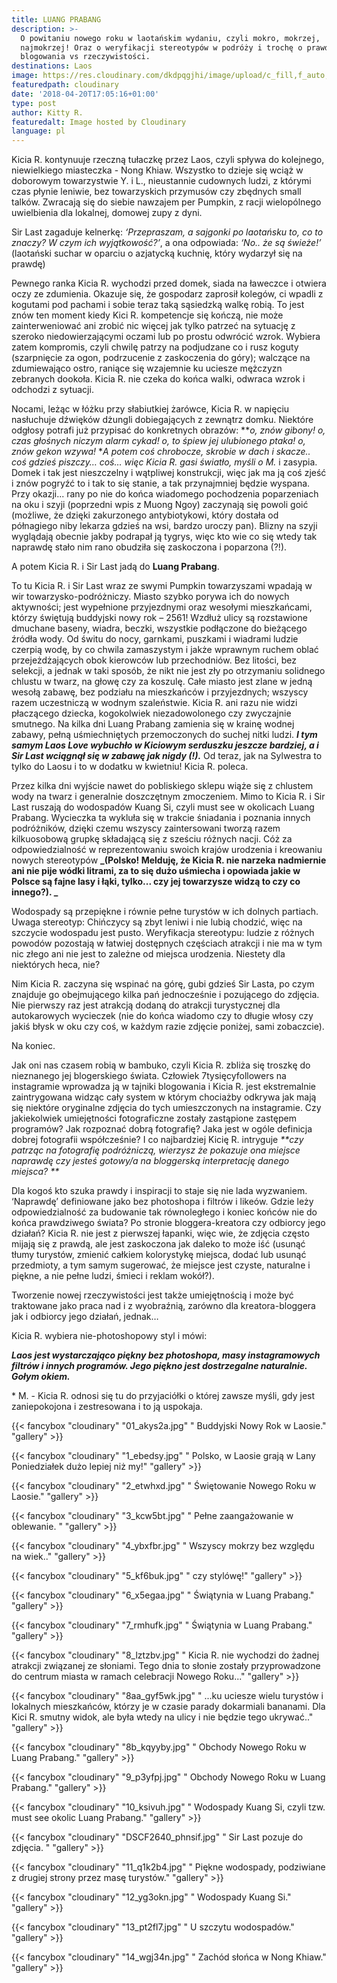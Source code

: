 ```yaml
---
title: LUANG PRABANG
description: >-
  O powitaniu nowego roku w laotańskim wydaniu, czyli mokro, mokrzej,
  najmokrzej! Oraz o weryfikacji stereotypów w podróży i trochę o prawdzie
  blogowania vs rzeczywistości.
destinations: Laos
image: https://res.cloudinary.com/dkdpqgjhi/image/upload/c_fill,f_auto,q_auto,w_300/00title_hmgccj.jpg
featuredpath: cloudinary
date: '2018-04-20T17:05:16+01:00'
type: post
author: Kitty R.
featuredalt: Image hosted by Cloudinary
language: pl
---
```

Kicia R. kontynuuje rzeczną tułaczkę przez Laos, czyli spływa do kolejnego, niewielkiego miasteczka - Nong Khiaw. Wszystko to dzieje się wciąż w doborowym towarzystwie Y. i L., nieustannie cudownych ludzi, z którymi czas płynie leniwie, bez towarzyskich przymusów czy zbędnych small talków. Zwracają się do siebie nawzajem per Pumpkin, z racji wielopólnego uwielbienia dla lokalnej, domowej zupy z dyni. 

Sir Last zagaduje kelnerkę: _‘Przepraszam, a sajgonki po laotańsku to, co to znaczy? W czym ich wyjątkowość?’_, a ona odpowiada: _‘No.. że są świeże!’_  (laotański suchar w oparciu o azjatycką kuchnię, który wydarzył się na prawdę)

Pewnego ranka Kicia R. wychodzi przed domek, siada na ławeczce i otwiera oczy ze zdumienia. Okazuje się, że gospodarz zaprosił kolegów, ci wpadli z kogutami pod pachami i sobie teraz taką sąsiedzką walkę robią. To jest znów ten moment kiedy Kici R. kompetencje się kończą, nie może zainterweniować ani zrobić nic więcej jak tylko patrzeć na sytuację z szeroko niedowierzającymi oczami lub po prostu odwrócić wzrok. Wybiera zatem kompromis, czyli chwilę patrzy na podjudzane co i rusz koguty (szarpnięcie za ogon, podrzucenie z zaskoczenia do góry); walczące na zdumiewająco ostro, raniące się wzajemnie ku uciesze mężczyzn zebranych dookoła. Kicia R. nie czeka do końca walki, odwraca wzrok i odchodzi z sytuacji. 

Nocami, leżąc w łóżku przy słabiutkiej żarówce, Kicia R. w napięciu nasłuchuje dźwięków dżungli dobiegających z zewnątrz domku. Niektóre odgłosy potrafi już przypisać do konkretnych obrazów: **_o, znów gibony! o, czas głośnych niczym alarm cykad! o, to śpiew jej ulubionego ptaka! o, znów gekon wzywa!_ **A potem coś chrobocze, skrobie w dach i skacze..  coś gdzieś piszczy… coś… więc Kicia R. gasi światło, myśli o M.* i zasypia. Domek i tak jest nieszczelny i wątpliwej konstrukcji, więc jak ma ją coś zjeść i znów pogryźć to i tak to się stanie, a tak przynajmniej będzie wyspana. Przy okazji... rany po nie do końca wiadomego pochodzenia poparzeniach na oku i szyji (poprzedni wpis z Muong Ngoy) zaczynają się powoli goić (możliwe, że dzięki zakurzonego antybiotykowi, który dostała od półnagiego niby lekarza gdzieś na wsi, bardzo uroczy pan). Blizny na szyji wyglądają obecnie jakby podrapał ją tygrys, więc kto wie co się wtedy tak naprawdę stało nim rano obudziła się zaskoczona i poparzona (?!). 

A potem Kicia R. i Sir Last jadą do **Luang Prabang**. 

To tu Kicia R. i Sir Last wraz ze swymi Pumpkin towarzyszami wpadają w wir towarzysko-podróżniczy. Miasto szybko porywa ich do nowych aktywności; jest wypełnione przyjezdnymi oraz wesołymi mieszkańcami, którzy świętują buddyjski nowy rok – 2561! Wzdłuż ulicy są rozstawione dmuchane baseny, wiadra, beczki, wszystkie podłączone do bieżącego źródła wody. Od świtu do nocy, garnkami, puszkami i wiadrami ludzie czerpią wodę, by co chwila zamaszystym i jakże wprawnym ruchem oblać przejeżdżających obok kierowców lub przechodniów. Bez litości, bez selekcji, a jednak w taki sposób, że nikt nie jest zły po otrzymaniu solidnego chlustu w twarz, na głowę czy za koszulę. Całe miasto jest zlane w jedną wesołą zabawę, bez podziału na mieszkańców i przyjezdnych; wszyscy razem uczestniczą w wodnym szaleństwie. Kicia R. ani razu nie widzi płaczącego dziecka, kogokolwiek niezadowolonego czy zwyczajnie smutnego. Na kilka dni Luang Prabang zamienia się w krainę wodnej zabawy, pełną uśmiechniętych przemoczonych do suchej nitki ludzi. _**I tym samym Laos Love wybuchło w Kiciowym serduszku jeszcze bardziej, a i Sir Last wciągnął się w zabawę jak nigdy (!).**_ Od teraz, jak na Sylwestra to tylko do Laosu i to w dodatku w kwietniu! Kicia R. poleca. 

Przez kilka dni wyjście nawet do pobliskiego sklepu wiąże się z chlustem wody na twarz i generalnie doszczętnym zmoczeniem. Mimo to Kicia R. i Sir Last ruszają do wodospadów Kuang Si, czyli must see w okolicach Luang Prabang. Wycieczka ta wykluła się w trakcie śniadania i poznania innych podróżników, dzięki czemu wszyscy zaintersowani tworzą razem kilkuosobową grupkę składającą się z sześciu różnych nacji. Cóż za odpowiedzialność w reprezentowaniu swoich krajów urodzenia i kreowaniu nowych stereotypów **_(Polsko! Melduję, że Kicia R. nie narzeka nadmiernie ani nie pije wódki litrami, za to się dużo uśmiecha i opowiada jakie w Polsce są fajne lasy i łąki, tylko... czy jej towarzysze widzą to czy co innego?). 
_**

Wodospady są przepiękne i równie pełne turystów w ich dolnych partiach. Uwaga stereotyp: Chińczycy są zbyt leniwi i nie lubią chodzić, więc na szczycie wodospadu jest pusto. Weryfikacja stereotypu: ludzie z różnych powodów pozostają w łatwiej dostępnych częściach atrakcji i nie ma w tym nic złego ani nie jest to zależne od miejsca urodzenia. Niestety dla niektórych heca, nie? 

Nim Kicia R. zaczyna się wspinać na górę, gubi gdzieś Sir Lasta, po czym znajduje go obejmującego kilka pań jednocześnie i pozującego do zdjęcia. Nie pierwszy raz jest atrakcją dodaną do atrakcji turystycznej dla autokarowych wycieczek (nie do końca wiadomo czy to długie włosy czy jakiś błysk w oku czy coś, w każdym razie zdjęcie poniżej, sami zobaczcie). 

Na koniec.  

Jak oni nas czasem robią w bambuko, czyli Kicia R. zbliża się troszkę do nieznanego jej blogerskiego świata. Człowiek 7tysięcyfollowers na instagramie wprowadza ją w tajniki blogowania i Kicia R. jest ekstremalnie zaintrygowana widząc cały system w którym chociażby odkrywa jak mają się niektóre oryginalne zdjęcia do tych umieszczonych na instagramie. Czy jakiekolwiek umiejętności fotograficzne zostały zastąpione zastępem programów? Jak rozpoznać dobrą fotografię? Jaka jest w ogóle definicja dobrej fotografii współcześnie? I co najbardziej Kicię R. intryguje _**czy patrząc na fotografię podróżniczą, wierzysz że pokazuje ona miejsce naprawdę czy jesteś gotowy/a na bloggerską interpretację danego miejsca? 
**_

Dla kogoś kto szuka prawdy i inspiracji to staje się nie lada wyzwaniem. ‘Naprawdę’ definiowane jako bez photoshopa i filtrów i likeów. Gdzie leży odpowiedzialność za budowanie tak równoległego i koniec końców nie do końca prawdziwego świata? Po stronie bloggera-kreatora czy odbiorcy jego działań? Kicia R. nie jest z pierwszej łapanki, więc wie, że zdjęcia często mijają się z prawdą, ale jest zaskoczona jak daleko to może iść (usunąć tłumy turystów, zmienić całkiem kolorystykę miejsca, dodać lub usunąć przedmioty, a tym samym sugerować, że miejsce jest czyste, naturalne i piękne, a nie pełne ludzi, śmieci i reklam wokół?). 

Tworzenie nowej rzeczywistości jest także umiejętnością i może być traktowane jako praca nad i z wyobraźnią, zarówno dla kreatora-bloggera jak i odbiorcy jego działań, jednak…

Kicia R. wybiera nie-photoshopowy styl i mówi:

**_Laos jest wystarczająco piękny bez photoshopa, masy instagramowych filtrów i innych programów. 
Jego piękno jest dostrzegalne naturalnie. Gołym okiem._**

\* M. - Kicia R. odnosi się tu do przyjaciółki o której zawsze myśli, gdy jest zaniepokojona i zestresowana i to ją uspokaja.

{{< fancybox "cloudinary" "01_akys2a.jpg" "      Buddyjski Nowy Rok w Laosie." "gallery" >}}

{{< fancybox "cloudinary" "1_ebedsy.jpg" "      Polsko, w Laosie grają w Lany Poniedziałek dużo lepiej niż my!" "gallery" >}}

{{< fancybox "cloudinary" "2_etwhxd.jpg" "      Świętowanie Nowego Roku w Laosie." "gallery" >}}

{{< fancybox "cloudinary" "3_kcw5bt.jpg" "      Pełne zaangażowanie w oblewanie. " "gallery" >}}

{{< fancybox "cloudinary" "4_ybxfbr.jpg" "      Wszyscy mokrzy bez względu na wiek.." "gallery" >}}

{{< fancybox "cloudinary" "5_kf6buk.jpg" "      czy stylówę!" "gallery" >}}

{{< fancybox "cloudinary" "6_x5egaa.jpg" "      Świątynia w Luang Prabang." "gallery" >}}

{{< fancybox "cloudinary" "7_rmhufk.jpg" "      Świątynia w Luang Prabang." "gallery" >}}

{{< fancybox "cloudinary" "8_lztzbv.jpg" "      Kicia R. nie wychodzi do żadnej atrakcji związanej ze słoniami. Tego dnia to słonie zostały przyprowadzone do centrum miasta w ramach celebracji Nowego Roku..." "gallery" >}}

{{< fancybox "cloudinary" "8aa_gyf5wk.jpg" "     ...ku uciesze wielu turystów i lokalnych mieszkańców, którzy je w czasie parady dokarmiali bananami. Dla Kici R. smutny widok, ale była wtedy na ulicy i nie będzie tego ukrywać.." "gallery" >}}

{{< fancybox "cloudinary" "8b_kqyyby.jpg" "      Obchody Nowego Roku w Luang Prabang." "gallery" >}}

{{< fancybox "cloudinary" "9_p3yfpj.jpg" "      Obchody Nowego Roku w Luang Prabang." "gallery" >}}

{{< fancybox "cloudinary" "10_ksivuh.jpg" "      Wodospady Kuang Si, czyli tzw. must see okolic Luang Prabang." "gallery" >}}

{{< fancybox "cloudinary" "DSCF2640_phnsif.jpg" "      Sir Last pozuje do zdjęcia. " "gallery" >}}

{{< fancybox "cloudinary" "11_q1k2b4.jpg" "      Piękne wodospady, podziwiane z drugiej strony przez masę turystów." "gallery" >}}

{{< fancybox "cloudinary" "12_yg3okn.jpg" "      Wodospady Kuang Si." "gallery" >}}

{{< fancybox "cloudinary" "13_pt2fl7.jpg" "      U szczytu wodospadów." "gallery" >}}

{{< fancybox "cloudinary" "14_wgj34n.jpg" "      Zachód słońca w Nong Khiaw." "gallery" >}}
